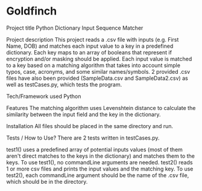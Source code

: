 # Goldfinch


Project title
Python Dictionary Input Sequence Matcher

Project description
This project reads a .csv file with inputs (e.g. First Name, DOB) and matches each input value to a key in a predefined dictionary. Each key maps to an array of booleans that represent if encryption and/or masking should be applied. Each input value is matched to a key based on a matching algorithm that takes into account simple typos, case, acronyms, and some similar names/symbols. 2 provided .csv files have also been provided (SampleData.csv and SampleData2.csv) as well as testCases.py, which tests the program. 


Tech/Framework used
Python

Features
The matching algorithm uses Levenshtein distance to calculate the similarity between the input field and the key in the dictionary.

Installation
All files should be placed in the same directory and run. 

Tests / How to Use?
There are 2 tests written in testCases.py. 

test1() uses a predefined array of potential inputs values (most of them aren't direct matches to the keys in the dictionary) and matches them to the keys. 
To use test1(), no commandLine arguments are needed.
test2() reads 1 or more csv files and prints the input values and the matching key. 
To use test2(), each commandLine argument should be the name of the .csv file, which should be in the directory. 
